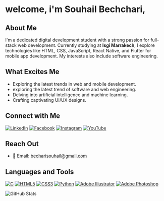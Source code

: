 # welcome, i'm Souhail Bechchari,

## About Me
I'm a dedicated digital development student with a strong passion for full-stack web development. Currently studying at **Isgi Marrakech**, I explore technologies like HTML, CSS, JavaScript, React Native, and Flutter for mobile app development. My interests also include software engineering.

## What Excites Me
- Exploring the latest trends in web and mobile development.
- exploring the latest trend of software and web engineering.
- Delving into artificial intelligence and machine learning.
- Crafting captivating UI/UX designs.

## Connect with Me
[![LinkedIn](https://img.shields.io/badge/🌐%20LinkedIn-Souha%C3%AFl%20Bechchari-blue?style=for-the-badge&logo=linkedin)](https://www.linkedin.com/in/souha%C3%AFl-bechchari-284b91293/)
[![Facebook](https://img.shields.io/badge/📘%20Facebook-Sou%20Heyl-blue?style=for-the-badge&logo=facebook)](https://fb.com/souheyl)
[![Instagram](https://img.shields.io/badge/📸%20Instagram-itsss_souhail-blue?style=for-the-badge&logo=instagram)](https://instagram.com/itsss_souhail)
[![YouTube](https://img.shields.io/badge/🎥%20YouTube-Souhail%20Bechchari-red?style=for-the-badge&logo=youtube)](https://www.youtube.com/c/souhailbechchari)

## Reach Out
- 📧 Email: [becharisouhail@gmail.com](mailto:becharisouhail@gmail.com)


## Languages and Tools
[![C](https://img.shields.io/badge/💻%20C-00599C?style=for-the-badge&logo=c&logoColor=white)](https://en.wikipedia.org/wiki/C_(programming_language))
[![HTML5](https://img.shields.io/badge/🌐%20HTML5-E34F26?style=for-the-badge&logo=html5&logoColor=white)](https://developer.mozilla.org/en-US/docs/Web/Guide/HTML/HTML5)
[![CSS3](https://img.shields.io/badge/🎨%20CSS3-1572B6?style=for-the-badge&logo=css3&logoColor=white)](https://developer.mozilla.org/en-US/docs/Web/CSS)
[![Python](https://img.shields.io/badge/🐍%20Python-3776AB?style=for-the-badge&logo=python&logoColor=white)](https://www.python.org/)
[![Adobe Illustrator](https://img.shields.io/badge/✒️%20Illustrator-FF9A00?style=for-the-badge&logo=adobe-illustrator&logoColor=white)](https://www.adobe.com/products/illustrator.html)
[![Adobe Photoshop](https://img.shields.io/badge/📷%20Photoshop-31A8FF?style=for-the-badge&logo=adobe-photoshop&logoColor=white)](https://www.adobe.com/products/photoshop.html)

![GitHub Stats](https://github-readme-stats.vercel.app/api?username=SouhailBechchari&show_icons=true&hide=issues&theme=radical)
